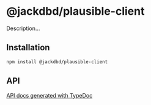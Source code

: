 # @jackdbd/plausible-client

Description...

## Installation

```sh
npm install @jackdbd/plausible-client
```

## API

[API docs generated with TypeDoc](https://jackdbd.github.io/calderone/plausible-client/)
